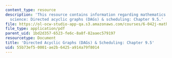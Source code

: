 ```yaml
---
content_type: resource
description: 'This resource contains information regarding mathematics for computer
  science: Directed acyclic graphs (DAGs) & scheduling: Chapter 9.5.'
file: https://ol-ocw-studio-app-qa.s3.amazonaws.com/courses/6-042j-mathematics-for-computer-science-spring-2015/55b73ef50001ae2b6425a914a79f8014_MIT6_042JS15_Session17.pdf
file_type: application/pdf
parent_uid: 1bd2d357-6523-fe6c-8a8f-82aaec579197
resourcetype: Document
title: 'Directed Acyclic Graphs (DAGs) & Scheduling: Chapter 9.5'
uid: 55b73ef5-0001-ae2b-6425-a914a79f8014
---
```

